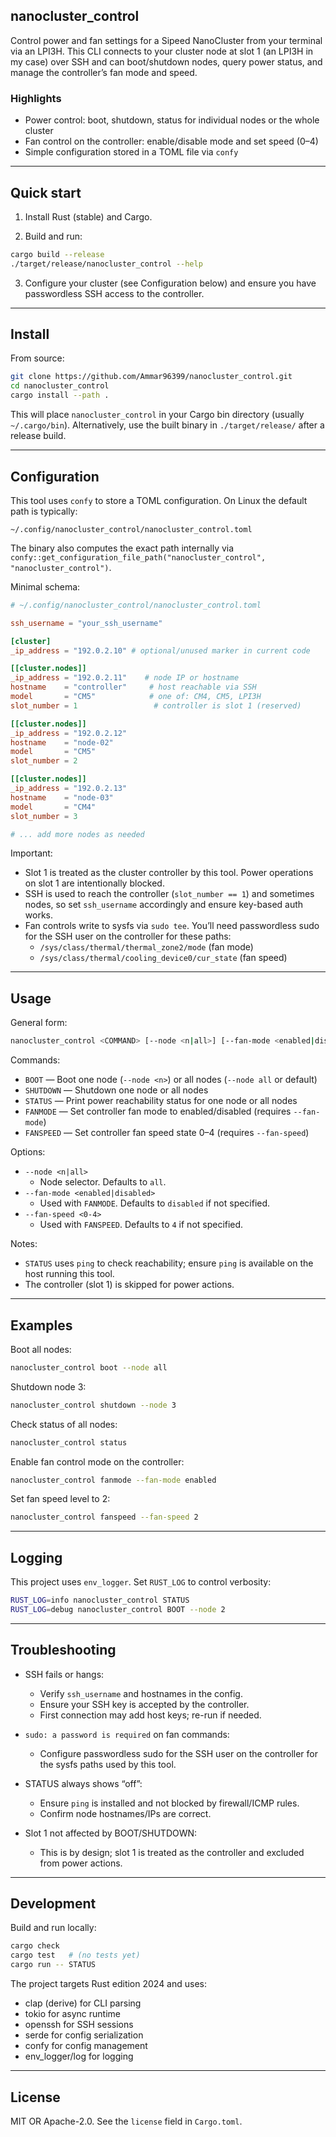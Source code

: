 ## nanocluster_control

Control power and fan settings for a Sipeed NanoCluster from your terminal via an LPI3H. This CLI connects to your cluster node at slot 1 (an LPI3H in my case) over SSH and can boot/shutdown nodes, query power status, and manage the controller’s fan mode and speed.

### Highlights

- Power control: boot, shutdown, status for individual nodes or the whole cluster
- Fan control on the controller: enable/disable mode and set speed (0–4)
- Simple configuration stored in a TOML file via `confy`

---

## Quick start

1) Install Rust (stable) and Cargo.

2) Build and run:

```sh
cargo build --release
./target/release/nanocluster_control --help
```

3) Configure your cluster (see Configuration below) and ensure you have passwordless SSH access to the controller.

---

## Install

From source:

```sh
git clone https://github.com/Ammar96399/nanocluster_control.git
cd nanocluster_control
cargo install --path .
```

This will place `nanocluster_control` in your Cargo bin directory (usually `~/.cargo/bin`). Alternatively, use the built binary in `./target/release/` after a release build.

---

## Configuration

This tool uses `confy` to store a TOML configuration. On Linux the default path is typically:

`~/.config/nanocluster_control/nanocluster_control.toml`

The binary also computes the exact path internally via `confy::get_configuration_file_path("nanocluster_control", "nanocluster_control")`.

Minimal schema:

```toml
# ~/.config/nanocluster_control/nanocluster_control.toml

ssh_username = "your_ssh_username"

[cluster]
_ip_address = "192.0.2.10" # optional/unused marker in current code

[[cluster.nodes]]
_ip_address = "192.0.2.11"    # node IP or hostname
hostname    = "controller"     # host reachable via SSH
model       = "CM5"            # one of: CM4, CM5, LPI3H
slot_number = 1                 # controller is slot 1 (reserved)

[[cluster.nodes]]
_ip_address = "192.0.2.12"
hostname    = "node-02"
model       = "CM5"
slot_number = 2

[[cluster.nodes]]
_ip_address = "192.0.2.13"
hostname    = "node-03"
model       = "CM4"
slot_number = 3

# ... add more nodes as needed
```

Important:

- Slot 1 is treated as the cluster controller by this tool. Power operations on slot 1 are intentionally blocked.
- SSH is used to reach the controller (`slot_number == 1`) and sometimes nodes, so set `ssh_username` accordingly and ensure key-based auth works.
- Fan controls write to sysfs via `sudo tee`. You’ll need passwordless sudo for the SSH user on the controller for these paths:
	- `/sys/class/thermal/thermal_zone2/mode` (fan mode)
	- `/sys/class/thermal/cooling_device0/cur_state` (fan speed)

---

## Usage

General form:

```sh
nanocluster_control <COMMAND> [--node <n|all>] [--fan-mode <enabled|disabled>] [--fan-speed <0-4>]
```

Commands:

- `BOOT`       — Boot one node (`--node <n>`) or all nodes (`--node all` or default)
- `SHUTDOWN`   — Shutdown one node or all nodes
- `STATUS`     — Print power reachability status for one node or all nodes
- `FANMODE`    — Set controller fan mode to enabled/disabled (requires `--fan-mode`)
- `FANSPEED`   — Set controller fan speed state 0–4 (requires `--fan-speed`)

Options:

- `--node <n|all>`
	- Node selector. Defaults to `all`.
- `--fan-mode <enabled|disabled>`
	- Used with `FANMODE`. Defaults to `disabled` if not specified.
- `--fan-speed <0-4>`
	- Used with `FANSPEED`. Defaults to `4` if not specified.

Notes:

- `STATUS` uses `ping` to check reachability; ensure `ping` is available on the host running this tool.
- The controller (slot 1) is skipped for power actions.

---

## Examples

Boot all nodes:

```sh
nanocluster_control boot --node all
```

Shutdown node 3:

```sh
nanocluster_control shutdown --node 3
```

Check status of all nodes:

```sh
nanocluster_control status
```

Enable fan control mode on the controller:

```sh
nanocluster_control fanmode --fan-mode enabled
```

Set fan speed level to 2:

```sh
nanocluster_control fanspeed --fan-speed 2
```

---

## Logging

This project uses `env_logger`. Set `RUST_LOG` to control verbosity:

```sh
RUST_LOG=info nanocluster_control STATUS
RUST_LOG=debug nanocluster_control BOOT --node 2
```

---

## Troubleshooting

- SSH fails or hangs:
	- Verify `ssh_username` and hostnames in the config.
	- Ensure your SSH key is accepted by the controller.
	- First connection may add host keys; re-run if needed.

- `sudo: a password is required` on fan commands:
	- Configure passwordless sudo for the SSH user on the controller for the sysfs paths used by this tool.

- STATUS always shows “off”:
	- Ensure `ping` is installed and not blocked by firewall/ICMP rules.
	- Confirm node hostnames/IPs are correct.

- Slot 1 not affected by BOOT/SHUTDOWN:
	- This is by design; slot 1 is treated as the controller and excluded from power actions.

---

## Development

Build and run locally:

```sh
cargo check
cargo test   # (no tests yet)
cargo run -- STATUS
```

The project targets Rust edition 2024 and uses:

- clap (derive) for CLI parsing
- tokio for async runtime
- openssh for SSH sessions
- serde for config serialization
- confy for config management
- env_logger/log for logging

---

## License

MIT OR Apache-2.0. See the `license` field in `Cargo.toml`.
